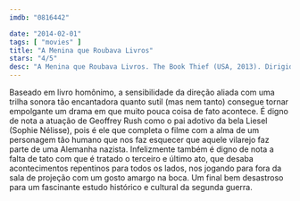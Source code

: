```yaml
---
imdb: "0816442"

date: "2014-02-01"
tags: [ "movies" ]
title: "A Menina que Roubava Livros"
stars: "4/5"
desc: "A Menina que Roubava Livros. The Book Thief (USA, 2013). Dirigido por Brian Percival. Escrito por Markus Zusak, Michael Petroni. Com Roger Allam, Sophie Nélisse, Heike Makatsch, Julian Lehmann, Gotthard Lange, Rainer Reiners, Kirsten Block, Geoffrey Rush, Emily Watson."
---
```

Baseado em livro homônimo, a sensibilidade da direção aliada com uma trilha sonora tão encantadora quanto sutil (mas nem tanto) consegue tornar empolgante um drama em que muito pouca coisa de fato acontece. É digno de nota a atuação de Geoffrey Rush como o pai adotivo da bela Liesel (Sophie Nélisse), pois é ele que completa o filme com a alma de um personagem tão humano que nos faz esquecer que aquele vilarejo faz parte de uma Alemanha nazista. Infelizmente também é digno de nota a falta de tato com que é tratado o terceiro e último ato, que desaba acontecimentos repentinos para todos os lados, nos jogando para fora da sala de projeção com um gosto amargo na boca. Um final bem desastroso para um fascinante estudo histórico e cultural da segunda guerra.
